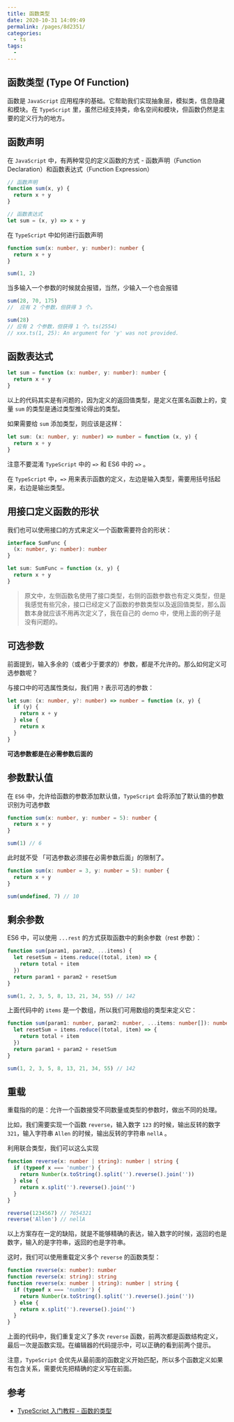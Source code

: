 ```yaml
---
title: 函数类型
date: 2020-10-31 14:09:49
permalink: /pages/8d2351/
categories:
  - ts
tags:
  -
---
```


## 函数类型 (Type Of Function)

函数是 `JavaScript` 应用程序的基础。它帮助我们实现抽象层，模拟类，信息隐藏和模块。在 `TypeScript` 里，虽然已经支持类，命名空间和模块，但函数仍然是主要的定义行为的地方。

## 函数声明

在 `JavaScript` 中，有两种常见的定义函数的方式 - 函数声明（Function Declaration）和函数表达式（Function Expression）

```javascript
// 函数声明
function sum(x, y) {
  return x + y
}

// 函数表达式
let sum = (x, y) => x + y
```

在 `TypeScript` 中如何进行函数声明

```typescript
function sum(x: number, y: number): number {
  return x + y
}

sum(1, 2)
```

当多输入一个参数的时候就会报错，当然，少输入一个也会报错

```typescript
sum(28, 70, 175)
//  应有 2 个参数，但获得 3 个。

sum(28)
// 应有 2 个参数，但获得 1 个。ts(2554)
// xxx.ts(1, 25): An argument for 'y' was not provided.
```

## 函数表达式

```typescript
let sum = function (x: number, y: number): number {
  return x + y
}
```

以上的代码其实是有问题的，因为定义的返回值类型，是定义在匿名函数上的，变量 `sum` 的类型是通过类型推论得出的类型。

如果需要给 `sum` 添加类型，则应该是这样：

```typescript
let sum: (x: number, y: number) => number = function (x, y) {
  return x + y
}
```

注意不要混淆 `TypeScript` 中的 `=>` 和 ES6 中的 `=>` 。

在 `TypeScript` 中，`=>` 用来表示函数的定义，左边是输入类型，需要用括号括起来，右边是输出类型。

## 用接口定义函数的形状

我们也可以使用接口的方式来定义一个函数需要符合的形状：

```typescript
interface SumFunc {
  (x: number, y: number): number
}

let sum: SumFunc = function (x, y) {
  return x + y
}
```

> 原文中，左侧函数名使用了接口类型，右侧的函数参数也有定义类型，但是我感觉有些冗余，接口已经定义了函数的参数类型以及返回值类型，那么函数本身就应该不用再次定义了，我在自己的 demo 中，使用上面的例子是没有问题的。

## 可选参数

前面提到，输入多余的（或者少于要求的）参数，都是不允许的。那么如何定义可选参数呢？

与接口中的可选属性类似，我们用 `?` 表示可选的参数：

```typescript
let sum: (x: number, y?: number) => number = function (x, y) {
  if (y) {
    return x + y
  } else {
    return x
  }
}
```

**可选参数都是在必需参数后面的**

## 参数默认值

在 `ES6` 中，允许给函数的参数添加默认值，`TypeScript` 会将添加了默认值的参数识别为可选参数

```typescript
function sum(x: number, y: number = 5): number {
  return x + y
}

sum(1) // 6
```

此时就不受 「可选参数必须接在必需参数后面」的限制了。

```typescript
function sum(x: number = 3, y: number = 5): number {
  return x + y
}

sum(undefined, 7) // 10
```

## 剩余参数

ES6 中，可以使用 `...rest` 的方式获取函数中的剩余参数（rest 参数）：

```javascript
function sum(param1, param2, ...items) {
  let resetSum = items.reduce((total, item) => {
    return total + item
  })
  return param1 + param2 + resetSum
}

sum(1, 2, 3, 5, 8, 13, 21, 34, 55) // 142
```

上面代码中的 `items` 是一个数组，所以我们可用数组的类型来定义它：

```typescript
function sum(param1: number, param2: number, ...items: number[]): number {
  let resetSum = items.reduce((total, item) => {
    return total + item
  })
  return param1 + param2 + resetSum
}

sum(1, 2, 3, 5, 8, 13, 21, 34, 55) // 142
```

## 重载

重载指的的是：允许一个函数接受不同数量或类型的参数时，做出不同的处理。

比如，我们需要实现一个函数 `reverse`，输入数字 `123` 的时候，输出反转的数字 `321`，输入字符串 `Allen` 的时候，输出反转的字符串 `nellA` 。

利用联合类型，我们可以这么实现

```typescript
function reverse(x: number | string): number | string {
  if (typeof x === 'number') {
    return Number(x.toString().split('').reverse().join(''))
  } else {
    return x.split('').reverse().join('')
  }
}

reverse(1234567) // 7654321
reverse('Allen') // nellA
```

以上方案存在一定的缺陷，就是不能够精确的表达，输入数字的时候，返回的也是数字，输入的是字符串，返回的也是字符串。

这时，我们可以使用重载定义多个 `reverse` 的函数类型：

```typescript
function reverse(x: number): number
function reverse(x: string): string
function reverse(x: number | string): number | string {
  if (typeof x === 'number') {
    return Number(x.toString().split('').reverse().join(''))
  } else {
    return x.split('').reverse().join('')
  }
}
```

上面的代码中，我们重复定义了多次 `reverse` 函数，前两次都是函数结构定义，最后一次是函数实现。在编辑器的代码提示中，可以正确的看到前两个提示。

注意，`TypeScript` 会优先从最前面的函数定义开始匹配，所以多个函数定义如果有包含关系，需要优先把精确的定义写在前面。

## 参考

- [TypeScript 入门教程 - 函数的类型](https://ts.xcatliu.com/basics/type-of-function)

